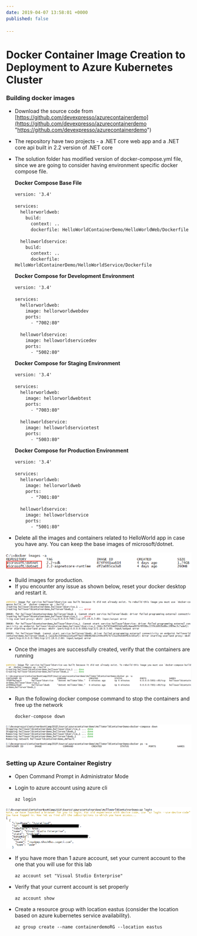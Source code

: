 ```yaml
---
date: 2019-04-07 13:58:01 +0000
published: false

---
```

# Docker Container Image Creation to Deployment to Azure Kubernetes Cluster

### Building docker images

* Download the source code from [https://github.com/devexpresso/azurecontainerdemo](https://github.com/devexpresso/azurecontainerdemo "https://github.com/devexpresso/azurecontainerdemo")
* The repository have two projects - a .NET core web app and a .NET core api built in 2.2 version of .NET core
* The solution folder has modified version of docker-compose.yml file, since we are going to consider having environment specific docker compose file.

  **Docker Compose Base File**

      version: '3.4'
      
      services:
        hellorworldweb:
          build:
            context: ..
            dockerfile: HelloWorldContainerDemo/HelloWorldWeb/Dockerfile
          
        helloworldservice:
          build:
            context: ..
            dockerfile: HelloWorldContainerDemo/HelloWorldService/Dockerfile

  **Docker Compose for Development Environment**

      version: '3.4'
      
      services:
        hellorworldweb:
          image: hellorworldwebdev
          ports:
            - "7002:80"
      
        helloworldservice:
          image: helloworldservicedev
          ports:
            - "5002:80"

  **Docker Compose for Staging Environment**

      version: '3.4'
      
      services:
        hellorworldweb:
          image: hellorworldwebtest
          ports:
            - "7003:80"
      
        helloworldservice:
          image: helloworldservicetest
          ports:
            - "5003:80"

  **Docker Compose for Production Environment**

      version: '3.4'
      
      services:
        hellorworldweb:
          image: hellorworldweb
          ports:
            - "7001:80"
      
        helloworldservice:
          image: helloworldservice
          ports:
            - "5001:80"
* Delete all the images and containers related to HelloWorld app in case you have any. You can keep the base images of microsoft/dotnet.

![](/uploads/aks_deploy_microsoft_image_verification.png)

* Build images for production.
* If you encounter any issue as shown below, reset your docker desktop and restart it.

![](/uploads/aks_deploy_image_issues1.png)

* Once the images are successfully created, verify that the containers are running

![](/uploads/aks_deploy_image_successfully_created.png)

* Run the following docker compose command to stop the containers and free up the network

      docker-compose down

![](/uploads/aks_deploy_dockercompose_down.png)

### Setting up Azure Container Registry

* Open Command Prompt in Administrator Mode
* Login to azure account using azure cli

      az login

![](/uploads/aks_deploy_az_login.png)

* If you have more than 1 azure account, set your current account to the one that you will use for this lab

      az account set "Visual Studio Enterprise"
* Verify that your current account is set properly 

      az account show
* Create a resource group with location eastus (consider the location based on azure kubernetes service availability).

      az group create --name containerdemoRG --location eastus
